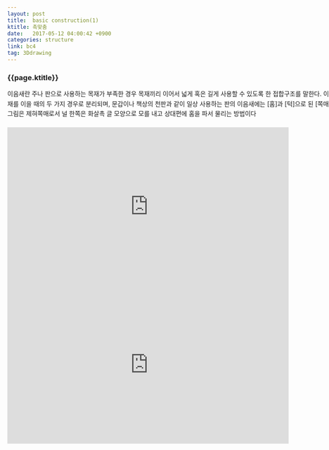 ```yaml
---
layout: post
title:  basic construction(1)
ktitle: 촉맞춤
date:   2017-05-12 04:00:42 +0900
categories: structure
link: bc4
tag: 3Ddrawing
---
```


<div style="width:900px; margin:0px auto">

<h3>
	{{page.ktitle}}
</h3>



<p style="line-height: 160%">이음새란 주나 판으로 사용하는 목재가 부족한 경우 목재끼리 이어서 넓게 혹은 길게 사용할 수 있도록 한 접합구조를 말한다. 이음새는 판재를 이을 때와 골재를 이을 때의 두 가지 경우로 분리되며, 문갑이나 책상의 천판과 같이 일상 사용하는 판의 이음새에는 [홈]과 [턱]으로 된 [쪽매]와 [촉]의 구조로 접합된다. 그림은 제혀쪽매로서 널 한쪽은 화살촉 글 모양으로 모를 내고 상대편에 홈을 파서 물리는 방법이다</p>	
</div>	

<div style="text-align:center; margin:20px 0px 30px 0px; display: block;">

<iframe width="640" height="360" src="https://www.youtube.com/embed/wq4oWaTu1wM?autoplay=1&rel=0" frameborder="0" allowfullscreen></iframe>

<iframe width="640" height="360" src="https://www.youtube.com/embed/DdLMrKe0bzc?autoplay=1&rel=0" frameborder="0" allowfullscreen></iframe>

</div>
